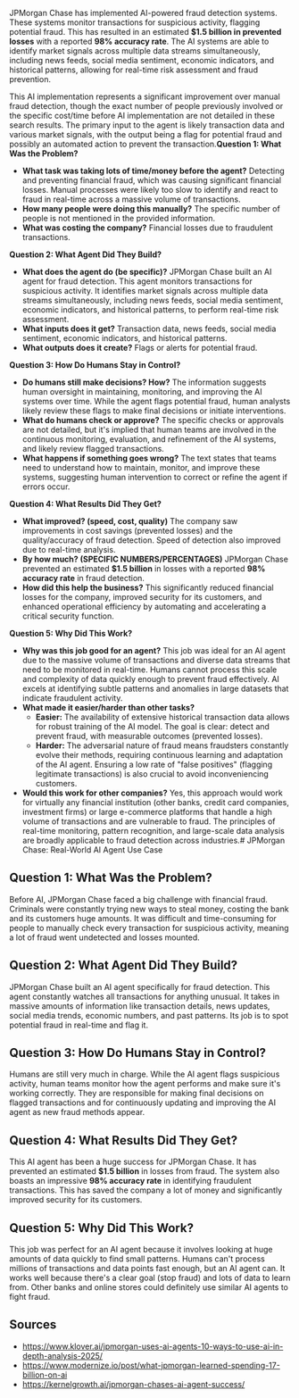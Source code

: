 JPMorgan Chase has implemented AI-powered fraud detection systems. These systems monitor transactions for suspicious activity, flagging potential fraud. This has resulted in an estimated **$1.5 billion in prevented losses** with a reported **98% accuracy rate**. The AI systems are able to identify market signals across multiple data streams simultaneously, including news feeds, social media sentiment, economic indicators, and historical patterns, allowing for real-time risk assessment and fraud prevention.

This AI implementation represents a significant improvement over manual fraud detection, though the exact number of people previously involved or the specific cost/time before AI implementation are not detailed in these search results. The primary input to the agent is likely transaction data and various market signals, with the output being a flag for potential fraud and possibly an automated action to prevent the transaction.**Question 1: What Was the Problem?**
*   **What task was taking lots of time/money before the agent?** Detecting and preventing financial fraud, which was causing significant financial losses. Manual processes were likely too slow to identify and react to fraud in real-time across a massive volume of transactions.
*   **How many people were doing this manually?** The specific number of people is not mentioned in the provided information.
*   **What was costing the company?** Financial losses due to fraudulent transactions.

**Question 2: What Agent Did They Build?**
*   **What does the agent do (be specific)?** JPMorgan Chase built an AI agent for fraud detection. This agent monitors transactions for suspicious activity. It identifies market signals across multiple data streams simultaneously, including news feeds, social media sentiment, economic indicators, and historical patterns, to perform real-time risk assessment.
*   **What inputs does it get?** Transaction data, news feeds, social media sentiment, economic indicators, and historical patterns.
*   **What outputs does it create?** Flags or alerts for potential fraud.

**Question 3: How Do Humans Stay in Control?**
*   **Do humans still make decisions? How?** The information suggests human oversight in maintaining, monitoring, and improving the AI systems over time. While the agent flags potential fraud, human analysts likely review these flags to make final decisions or initiate interventions.
*   **What do humans check or approve?** The specific checks or approvals are not detailed, but it's implied that human teams are involved in the continuous monitoring, evaluation, and refinement of the AI systems, and likely review flagged transactions.
*   **What happens if something goes wrong?** The text states that teams need to understand how to maintain, monitor, and improve these systems, suggesting human intervention to correct or refine the agent if errors occur.

**Question 4: What Results Did They Get?**
*   **What improved? (speed, cost, quality)** The company saw improvements in cost savings (prevented losses) and the quality/accuracy of fraud detection. Speed of detection also improved due to real-time analysis.
*   **By how much? (SPECIFIC NUMBERS/PERCENTAGES)** JPMorgan Chase prevented an estimated **$1.5 billion** in losses with a reported **98% accuracy rate** in fraud detection.
*   **How did this help the business?** This significantly reduced financial losses for the company, improved security for its customers, and enhanced operational efficiency by automating and accelerating a critical security function.

**Question 5: Why Did This Work?**
*   **Why was this job good for an agent?** This job was ideal for an AI agent due to the massive volume of transactions and diverse data streams that need to be monitored in real-time. Humans cannot process this scale and complexity of data quickly enough to prevent fraud effectively. AI excels at identifying subtle patterns and anomalies in large datasets that indicate fraudulent activity.
*   **What made it easier/harder than other tasks?**
    *   **Easier:** The availability of extensive historical transaction data allows for robust training of the AI model. The goal is clear: detect and prevent fraud, with measurable outcomes (prevented losses).
    *   **Harder:** The adversarial nature of fraud means fraudsters constantly evolve their methods, requiring continuous learning and adaptation of the AI agent. Ensuring a low rate of "false positives" (flagging legitimate transactions) is also crucial to avoid inconveniencing customers.
*   **Would this work for other companies?** Yes, this approach would work for virtually any financial institution (other banks, credit card companies, investment firms) or large e-commerce platforms that handle a high volume of transactions and are vulnerable to fraud. The principles of real-time monitoring, pattern recognition, and large-scale data analysis are broadly applicable to fraud detection across industries.# JPMorgan Chase: Real-World AI Agent Use Case

## Question 1: What Was the Problem?

Before AI, JPMorgan Chase faced a big challenge with financial fraud. Criminals were constantly trying new ways to steal money, costing the bank and its customers huge amounts. It was difficult and time-consuming for people to manually check every transaction for suspicious activity, meaning a lot of fraud went undetected and losses mounted.

## Question 2: What Agent Did They Build?

JPMorgan Chase built an AI agent specifically for fraud detection. This agent constantly watches all transactions for anything unusual. It takes in massive amounts of information like transaction details, news updates, social media trends, economic numbers, and past patterns. Its job is to spot potential fraud in real-time and flag it.

## Question 3: How Do Humans Stay in Control?

Humans are still very much in charge. While the AI agent flags suspicious activity, human teams monitor how the agent performs and make sure it's working correctly. They are responsible for making final decisions on flagged transactions and for continuously updating and improving the AI agent as new fraud methods appear.

## Question 4: What Results Did They Get?

This AI agent has been a huge success for JPMorgan Chase. It has prevented an estimated **$1.5 billion** in losses from fraud. The system also boasts an impressive **98% accuracy rate** in identifying fraudulent transactions. This has saved the company a lot of money and significantly improved security for its customers.

## Question 5: Why Did This Work?

This job was perfect for an AI agent because it involves looking at huge amounts of data quickly to find small patterns. Humans can't process millions of transactions and data points fast enough, but an AI agent can. It works well because there's a clear goal (stop fraud) and lots of data to learn from. Other banks and online stores could definitely use similar AI agents to fight fraud.

## Sources

- https://www.klover.ai/jpmorgan-uses-ai-agents-10-ways-to-use-ai-in-depth-analysis-2025/
- https://www.modernize.io/post/what-jpmorgan-learned-spending-17-billion-on-ai
- https://kernelgrowth.ai/jpmorgan-chases-ai-agent-success/